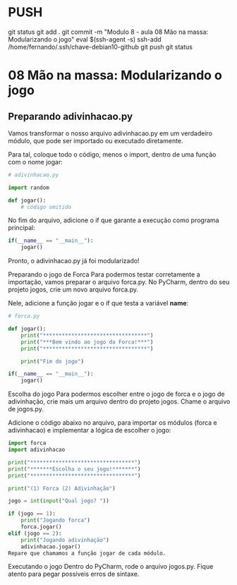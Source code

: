 
# ###################################################################################################################################################################
# ###################################################################################################################################################################
# PUSH

git status
git add .
git commit -m "Modulo 8 - aula  08 Mão na massa: Modularizando o jogo"
eval $(ssh-agent -s)
ssh-add /home/fernando/.ssh/chave-debian10-github
git push
git status





# ###################################################################################################################################################################
# ###################################################################################################################################################################
# 08 Mão na massa: Modularizando o jogo

## Preparando adivinhacao.py
Vamos transformar o nosso arquivo adivinhacao.py em um verdadeiro módulo, que pode ser importado ou executado diretamente.

Para tal, coloque todo o código, menos o import, dentro de uma função com o nome jogar:

~~~~python
# adivinhacao.py

import random

def jogar():
    # código omitido
~~~~


No fim do arquivo, adicione o if que garante a execução como programa principal:

~~~~python
if(__name__ == "__main__"):
    jogar()
~~~~

Pronto, o adivinhacao.py já foi modularizado!

Preparando o jogo de Forca
Para podermos testar corretamente a importação, vamos preparar o arquivo forca.py. No PyCharm, dentro do seu projeto jogos, crie um novo arquivo forca.py.

Nele, adicione a função jogar e o if que testa a variável __name__:

~~~~python
# forca.py

def jogar():
    print("*********************************")
    print("***Bem vindo ao jogo da Forca!***")
    print("*********************************")

    print("Fim do jogo")

if(__name__ == "__main__"):
    jogar()
~~~~


Escolha do jogo
Para podermos escolher entre o jogo de forca e o jogo de adivinhação, crie mais um arquivo dentro do projeto jogos. Chame o arquivo de jogos.py.

Adicione o código abaixo no arquivo, para importar os módulos (forca e adivinhacao) e implementar a lógica de escolher o jogo:

~~~~python
import forca
import adivinhacao

print("*********************************")
print("*******Escolha o seu jogo!*******")
print("*********************************")

print("(1) Forca (2) Adivinhação")

jogo = int(input("Qual jogo? "))

if (jogo == 1):
    print("Jogando forca")
    forca.jogar()
elif (jogo == 2):
    print("Jogando adivinhação")
    adivinhacao.jogar()
Repare que chamamos a função jogar de cada módulo.
~~~~


Executando o jogo
Dentro do PyCharm, rode o arquivo jogos.py. Fique atento para pegar possíveis erros de sintaxe.